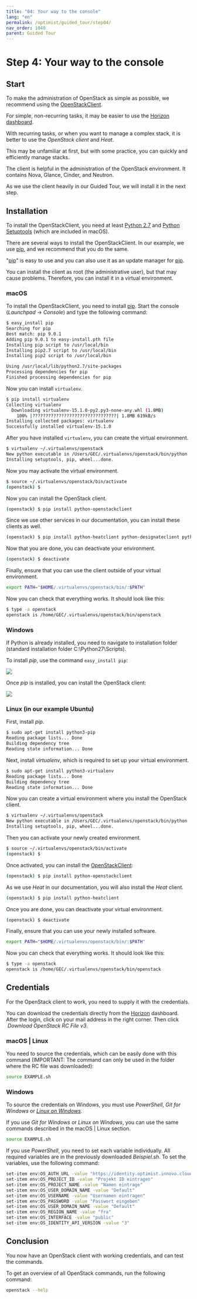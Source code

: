 ```yaml
---
title: "04: Your way to the console"
lang: "en"
permalink: /optimist/guided_tour/step04/
nav_order: 1040
parent: Guided Tour
---
```


# Step 4: Your way to the console

## Start

To make the administration of OpenStack as simple as possible, we recommend
using
the [OpenStackClient](https://docs.openstack.org/python-openstackclient/latest/).

For simple, non-recurring tasks, it may be easier to use the [Horizon
dashboard](https://dashboard.optimist.innovo.cloud).

With recurring tasks, or when you want to manage a complex stack, it is better to use the *OpenStack client* and *Heat*.

This may be unfamiliar at first, but with some practice, you can quickly and efficiently manage stacks.

The client is helpful in the administration of the OpenStack environment. It contains
Nova, Glance, Cinder, and Neutron.

As we use the client heavily in our Guided Tour, we will install it in the next step.

## Installation

To install the OpenStackClient, you need at least [Python
2.7](https://www.python.org/downloads/release/python-2713/) and [Python
Setuptools](https://pypi.python.org/pypi/setuptools) (which are included in
macOS).

There are several ways to install the OpenStackClient. In our example, we
use [pip](https://de.wikipedia.org/wiki/Pip_(Python)),
and we recommend that you do the same.

"[pip](https://de.wikipedia.org/wiki/Pip_(Python))" is
easy to use and you can also use it as an update manager
for [pip](https://de.wikipedia.org/wiki/Pip_(Python)).

You can install the client as root (the administrative user),
but that may cause problems. Therefore, you can install it in a
virtual environment.

### macOS

To install the OpenStackClient, you need to install
[pip](https://de.wikipedia.org/wiki/Pip_(Python)). Start the console (*Launchpad*
→ *Console*) and type the following command:

```bash
$ easy_install pip
Searching for pip
Best match: pip 9.0.1
Adding pip 9.0.1 to easy-install.pth file
Installing pip script to /usr/local/bin
Installing pip2.7 script to /usr/local/bin
Installing pip2 script to /usr/local/bin

Using /usr/local/lib/python2.7/site-packages
Processing dependencies for pip
Finished processing dependencies for pip
```

Now you can install `virtualenv`.

```bash
$ pip install virtualenv
Collecting virtualenv
  Downloading virtualenv-15.1.0-py2.py3-none-any.whl (1.8MB)
    100% |????????????????????????????????| 1.8MB 619kB/s
Installing collected packages: virtualenv
Successfully installed virtualenv-15.1.0
```

After you have installed `virtualenv`, you can create the virtual environment.

```bash
$ virtualenv ~/.virtualenvs/openstack
New python executable in /Users/GEC/.virtualenvs/openstack/bin/python
Installing setuptools, pip, wheel...done.
```

Now you may activate the virtual environment.

```bash
$ source ~/.virtualenvs/openstack/bin/activate
(openstack) $
```

Now you can install the OpenStack client.

```bash
(openstack) $ pip install python-openstackclient
```

Since we use other services in our documentation, you can install these clients as well.

```bash
(openstack) $ pip install python-heatclient python-designateclient python-octaviaclient
```

Now that you are done, you can deactivate your environment.

```bash
(openstack) $ deactivate
```

Finally, ensure that you can use the client outside of your virtual environment.

```bash
export PATH="$HOME/.virtualenvs/openstack/bin/:$PATH"
```

Now you can check that everything works. It should look like this:

```bash
$ type -a openstack
openstack is /home/GEC/.virtualenvs/openstack/bin/openstack
```

### Windows

If Python is already installed, you need to navigate to installation folder
(standard installation folder C:\Python27\Scripts).

To install *pip*, use the command `easy_install pip`:

![](attachments/13533313.png)

Once *pip* is installed, you can install the OpenStack client:

![](attachments/13533314.png)

### Linux (in our example Ubuntu)

First, install *pip*.

```bash
$ sudo apt-get install python3-pip
Reading package lists... Done
Building dependency tree
Reading state information... Done
```

Next, install *virtualenv*, which is required to set up your virtual
environment.

```bash
$ sudo apt-get install python3-virtualenv
Reading package lists... Done
Building dependency tree
Reading state information... Done
```

Now you can create a virtual environment where you install the OpenStack client.

```bash
$ virtualenv ~/.virtualenvs/openstack
New python executable in /Users/GEC/.virtualenvs/openstack/bin/python
Installing setuptools, pip, wheel...done.
```

Then you can activate your newly created environment.

```bash
$ source ~/.virtualenvs/openstack/bin/activate
(openstack) $
```

Once activated, you can install the
[OpenStackClient](https://docs.openstack.org/python-openstackclient/latest/):

```bash
(openstack) $ pip install python-openstackclient
```

As we use *Heat* in our documentation, you will also install the *Heat*
client.

```bash
(openstack) $ pip install python-heatclient
```

Once you are done, you can deactivate your virtual environment.

```bash
(openstack) $ deactivate
```

Finally, ensure that you can use your newly installed software.

```bash
export PATH="$HOME/.virtualenvs/openstack/bin/:$PATH"
```

Now you can check that everything works. It should look like this:

```bash
$ type -a openstack
openstack is /home/GEC/.virtualenvs/openstack/bin/openstack
```

## Credentials

For the OpenStack client to work, you need to supply it with the credentials.

You can download the credentials directly from
the [Horizon](https://dashboard.optimist.innovo.cloud/identity/)
dashboard. After the login, click on your mail address in the right corner. Then click
 *Download OpenStack RC File v3*.

### macOS | Linux

You need to source the credentials, which can be easily done
with this command (IMPORTANT: The command can only be used in the folder where
the RC file was downloaded):  

```bash
source EXAMPLE.sh
```

### Windows

To source the credentials on Windows, you must use
*PowerShell*, *Git for Windows* or [*Linux on Windows*](https://docs.microsoft.com/en-us/windows/wsl/install-win10).

If you use *Git for Windows* or *Linux on Windows*, you can use the same commands described
in the macOS | Linux section.

```bash
source EXAMPLE.sh
```

If you use *PowerShell*, you need to set each variable individually.
All required variables are in the previously downloaded *Beispiel.sh*.
To set the variables, use the following command:

```bash
set-item env:OS_AUTH_URL -value "https://identity.optimist.innovo.cloud/v3"
set-item env:OS_PROJECT_ID -value "Projekt ID eintragen"
set-item env:OS_PROJECT_NAME -value "Namen eintrage"
set-item env:OS_USER_DOMAIN_NAME -value "Default"
set-item env:OS_USERNAME -value "Usernamen eintragen"
set-item env:OS_PASSWORD -value "Passwort eingeben"
set-item env:OS_USER_DOMAIN_NAME -value "Default"
set-item env:OS_REGION_NAME -value "fra"
set-item env:OS_INTERFACE -value "public"
set-item env:OS_IDENTITY_API_VERSION -value "3"
```

## Conclusion

You now have an OpenStack client with working credentials, and can test the commands.

To get an overview of all OpenStack commands, run the following command:

```bash
openstack --help
```

